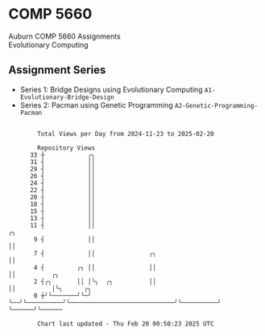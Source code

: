 # COMP 5660
Auburn COMP 5660 Assignments  
Evolutionary Computing

## Assignment Series
- Series 1: Bridge Designs using Evolutionary Computing `A1-Evolutionary-Bridge-Design`
- Series 2: Pacman using Genetic Programming `A2-Genetic-Programming-Pacman`

```

        Total Views per Day from 2024-11-23 to 2025-02-20

        Repository Views
      33 ┼            ╭╮
      31 ┤            ││
      29 ┤            ││
      26 ┤            ││
      24 ┤            ││
      22 ┤            ││
      20 ┤            ││
      18 ┤            ││
      15 ┤            ││
      13 ┤            ││
      11 ┤            ││                                              ╭╮
       9 ┤            ││                                              ││
       7 ┤            ││               ╭╮                             ││
       4 ┤         ╭╮ ││               ││                             ││          ╭╮
       2 ┤╭╮       ││ │╰╮  ╭╮          ││                             ││          │╰╮      ╭╮
       0 ┼╯╰───────╯╰─╯ ╰──╯╰──────────╯╰─────────────────────────────╯╰──────────╯ ╰──────╯╰──────

        Chart last updated - Thu Feb 20 00:50:23 2025 UTC
        
```
